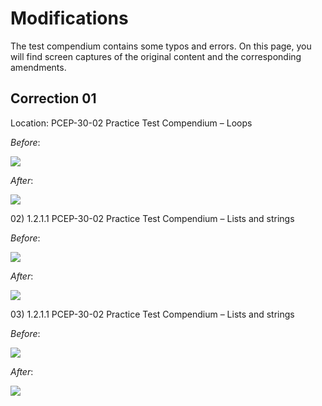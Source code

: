# Modifications

The test compendium contains some typos and errors. On this page, you will find screen captures of the original content and the corresponding amendments.&#x20;

## Correction 01

Location: PCEP-30-02 Practice Test Compendium – Loops

_Before_: &#x20;

![](<.gitbook/assets/Typo 01 on PCEP-30-02 Practice Test Compendium – Loops.png>)

_After_:&#x20;

![](<.gitbook/assets/Correction 01 on PCEP-30-02 Practice Test Compendium – Loops.png>)



02\) 1.2.1.1 PCEP-30-02 Practice Test Compendium – Lists and strings

_Before_:&#x20;

![](<.gitbook/assets/Typo 01 on 1.2.1.1 PCEP-30-02 Practice Test Compendium – Lists and strings.png>)

_After_:&#x20;

![](<.gitbook/assets/Correction 01 on 1.2.1.1 PCEP-30-02 Practice Test Compendium – Lists and strings.png>)



03\) 1.2.1.1 PCEP-30-02 Practice Test Compendium – Lists and strings

_Before_:&#x20;

![](<.gitbook/assets/Typo 02 on 1.2.1.1 PCEP-30-02 Practice Test Compendium – Lists and strings.png>)

_After_:&#x20;

![](<.gitbook/assets/Correction 02 on 1.2.1.1 PCEP-30-02 Practice Test Compendium – Lists and strings.png>)
